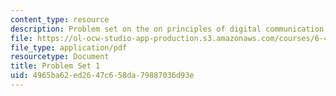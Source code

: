 ```yaml
---
content_type: resource
description: Problem set on the on principles of digital communication.
file: https://ol-ocw-studio-app-production.s3.amazonaws.com/courses/6-450-principles-of-digital-communication-i-fall-2009/4965ba62ed2647c658da79887036d93e_MIT6_450F09_pset01.pdf
file_type: application/pdf
resourcetype: Document
title: Problem Set 1
uid: 4965ba62-ed26-47c6-58da-79887036d93e
---
```

